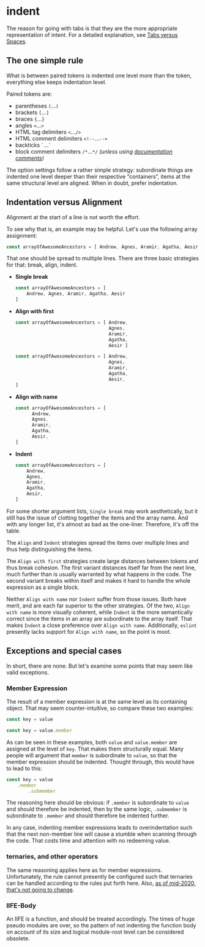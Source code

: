 indent
=====
The reason for going with tabs is that they are the more appropriate representation of intent. For a detailed explanation, see [Tabs versus Spaces](indent.tabs-vs-spaces.md).


The one simple rule
-------------------
What is between paired tokens is indented one level more than the token, everything else keeps indentation level.

Paired tokens are:
+ parentheses `(`…`)`
+ brackets `[`…`]`
+ braces `{`…`}`
+ angles `<`…`>`
+ HTML tag delimiters `<`…`/>`
+ HTML comment delimiters `<!--`…`-->`
+ backticks `` ` ``…`` ` ``
+ block comment delimiters `/*`…`*/` *(unless using [documentation comments](https://jsdoc.app/about-getting-started.html))*

The option settings follow a rather simple strategy: subordinate things are indented one level deeper than their respective “containers”, items at the same structural level are aligned. When in doubt, prefer indentation.


Indentation versus Alignment
----------------------------
Alignment at the start of a line is not worth the effort.

To see why that is, an example may be helpful. Let's use the following array assignment:
```js
const arrayOfAwesomeAncestors = [ Andrew, Agnes, Aramir, Agatha, Aesir ]
```

That one should be spread to multiple lines. There are three basic strategies for that: break, align, indent.

+	**Single break**
	```js
	const arrayOfAwesomeAncestors = [
		Andrew, Agnes, Aramir, Agatha, Aesir
	]
	```
+	**Align with first**
	```js
	const arrayOfAwesomeAncestors = [ Andrew,
	                                  Agnes,
	                                  Aramir,
	                                  Agatha,
	                                  Aesir ]
	```
	```js
	const arrayOfAwesomeAncestors = [ Andrew,
	                                  Agnes,
	                                  Aramir,
	                                  Agatha,
	                                  Aesir,
	]
	```
+	**Align with name**
	```js
	const arrayOfAwesomeAncestors = [
	      Andrew,
	      Agnes,
	      Aramir,
	      Agatha,
	      Aesir,
	]
	```
+	**Indent**
	```js
	const arrayOfAwesomeAncestors = [
		Andrew,
		Agnes,
		Aramir,
		Agatha,
		Aesir,
	]
	```

For some shorter argument lists, `Single break` may work aesthetically, but it still has the issue of clotting together the items and the array name. And with any longer list, it's almost as bad as the one-liner. Therefore, it's off the table.

The `Align` and `Indent` strategies spread the items over multiple lines and thus help distinguishing the items.

The `Align with first` strategies create large distances between tokens and thus break cohesion. The first variant distances itself far from the next line, much further than is usually warranted by what happens in the code. The second variant breaks within itself and makes it hard to handle the whole expression as a single block.

Neither `Align with name` nor `Indent` suffer from those issues. Both have merit, and are each far superior to the other strategies. Of the two, `Align with name` is more visually coherent, while `Indent` is the more semantically correct since the items in an array are subordinate to the array itself. That makes `Indent` a close preference over `Align with name`. Additionally, `eslint` presently lacks support for `Align with name`, so the point is moot.


Exceptions and special cases
----------------------------
In short, there are none. But let's examine some points that may seem like valid exceptions.


### Member Expression
The result of a member expression is at the same level as its containing object. That may seem counter-intuitive, so compare these two examples:
```js
const key = value
```
```js
const key = value.member
```
As can be seen in these examples, both `value` and `value.member` are assigned at the level of `key`. That makes them structurally equal. Many people will argument that `member` is subordinate to `value`, so that the member expression should be indented. Thought through, this would have to lead to this:
```js
const key = value
	.member
		.submember
```
The reasoning here should be obvious: if `.member` is subordinate to `value` and should therefore be indented, then by the same logic, `.submember` is subordinate to `.member` and should therefore be indented further.

In any case, indenting member expressions leads to overindentation such that the next non-member line will cause a stumble when scanning through the code. That costs time and attention with no redeeming value.


### ternaries, and other operators
The same reasoning applies here as for member expressions. Unfortunately, the rule cannot presently be configured such that ternaries can be handled according to the rules put forth here.
Also, [as of mid-2020, that's not going to change](https://eslint.org/blog/2020/05/changes-to-rules-policies).


### IIFE-Body
An IIFE is a function, and should be treated accordingly. The times of huge pseudo modules are over, so the pattern of not indenting the function body on account of its size and logical module-root level can be considered obsolete.
